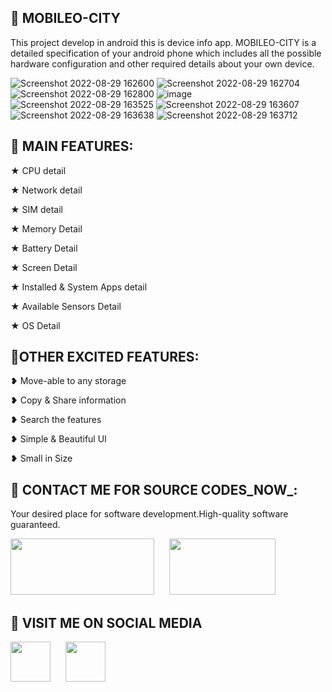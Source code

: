 
## :tada: MOBILEO-CITY
This project develop in android this is device info app.
MOBILEO-CITY is a detailed specification of your android phone which includes all the possible hardware configuration and other required details about your own device.

![Screenshot 2022-08-29 162600](https://user-images.githubusercontent.com/112378013/187191736-5349c7c3-4b72-41d0-9e57-b8dc7e66602f.png)
![Screenshot 2022-08-29 162704](https://user-images.githubusercontent.com/112378013/187191836-72dd52a1-46fa-41c4-835e-92dc815f454d.png)
![Screenshot 2022-08-29 162800](https://user-images.githubusercontent.com/112378013/187192006-e6d48048-c252-4bcc-9cec-4afcd56b6197.png)
![image](https://user-images.githubusercontent.com/112378013/187193590-bd286052-4709-4414-bfea-b9f5af3b3007.png)
![Screenshot 2022-08-29 163525](https://user-images.githubusercontent.com/112378013/187193803-18aac666-cbf9-4b05-b7b5-9ed859568b57.png)
![Screenshot 2022-08-29 163607](https://user-images.githubusercontent.com/112378013/187193833-4a02511f-7c8e-4f1e-97a3-ba1fce615fe8.png)
![Screenshot 2022-08-29 163638](https://user-images.githubusercontent.com/112378013/187193862-7d49c460-deb5-4161-8d51-2bd0ae7d2a0f.png)
![Screenshot 2022-08-29 163712](https://user-images.githubusercontent.com/112378013/187193889-582dca59-677d-4d58-b1d6-22aa8e8cc2bb.png)

## :tada: MAIN FEATURES:

★ CPU detail

★ Network detail

★ SIM detail

★ Memory Detail

★ Battery Detail

★ Screen Detail

★ Installed & System Apps detail

★ Available Sensors Detail

★ OS Detail

## :tada:OTHER EXCITED FEATURES:

❥ Move-able to any storage

❥ Copy & Share information

❥ Search the features

❥ Simple & Beautiful UI

❥ Small in Size

## :tada: CONTACT ME FOR SOURCE CODES_NOW_:

Your desired place for software development.High-quality software guaranteed.

<a href="https://wa.link/9qbuj3"><img src="https://www.invoco.net/wp-content/uploads/2021/09/Whatsapp-Business-01-768x269.png" width="230" height="90" /></a>&nbsp;&nbsp;&nbsp;&nbsp;&nbsp; <a href="https://wa.link/fhwlj4"><img src="https://logos-world.net/wp-content/uploads/2020/05/WhatsApp-Symbol.png" width="170" height="90" /></a>&nbsp;&nbsp;&nbsp;&nbsp;&nbsp;


## :tada: VISIT ME ON SOCIAL MEDIA

<a href="https://web.facebook.com/people/%F0%9D%99%86%F0%9D%99%96%F0%9D%99%A5%F0%9D%99%A9%F0%9D%99%96%F0%9D%99%96%F0%9D%99%A3-%F0%9D%99%8F%F0%9D%99%9A%F0%9D%99%98%F0%9D%99%9D%F0%9D%99%A3%F0%9D%99%A4%F0%9D%99%A1%F0%9D%99%A4%F0%9D%99%9C%F0%9D%99%9E%F0%9D%99%9A%F0%9D%99%A8/100085431930554/"><img src="https://cdn.icon-icons.com/icons2/3041/PNG/512/facebook_logo_icon_189224.png" width="64" height="64" /></a>&nbsp;&nbsp;&nbsp;&nbsp;&nbsp; <a href="https://www.instagram.com/kaptaan_technologies.pk"><img src="https://upload.wikimedia.org/wikipedia/commons/thumb/e/e7/Instagram_logo_2016.svg/2048px-Instagram_logo_2016.svg.png" width="64" height="64" /></a>&nbsp;&nbsp;&nbsp;&nbsp;&nbsp;

